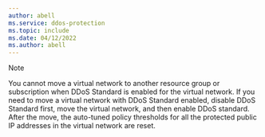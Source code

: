 ```yaml
---
author: abell
ms.service: ddos-protection
ms.topic: include
ms.date: 04/12/2022
ms.author: abell
---
```

>[!NOTE]
> You cannot move a virtual network to another resource group or subscription when DDoS Standard is enabled for the virtual network. If you need to move a virtual network with DDoS Standard enabled, disable DDoS Standard first, move the virtual network, and then enable DDoS standard. After the move, the auto-tuned policy thresholds for all the protected public IP addresses in the virtual network are reset.
